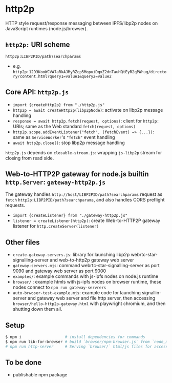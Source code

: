 # http2p

HTTP style request/response messaging between IPFS/libp2p nodes on JavaScript runtimes (node.js/browser).

## `http2p:` URI scheme

`http2p:LIBP2PID/path?searchparams`

- e.g. `http2p:12D3KooWCVA7aRkAJMyRZcp5MopuiDqxZ2dnTauHQtEyR2qPWhug/directory/content.html?query1=value1&query2=value2`

## Core API: `http2p.js`

- `import {createHttp2p} from "./http2p.js"`
- `http2p = await createHttp2p(libp2pNode)`: activate on libp2p message handling
- `response = await http2p.fetch(request, options)`: client for `http2p:` URIs; same as the Web standard `fetch(request, options)`
- `http2p.scope.addEventListener("fetch", (fetchEvent) => {...})`: same as `ServiceWorker`'s `"fetch"` event handling
- `await http2p.close()`: stop libp2p message handling

`http2p.js` depends on `closable-stream.js`: wrapping `js-libp2p` stream for closing from read side.

## Web-to-HTTP2P gateway for node.js builtin `http.Server`: `gateway-http2p.js`

The gateway handles `http://host/LIBP2PID/path?searchparams` request as `fetch` `http2p:LIBP2PID/path?searchparams`,
and also handles CORS preflight requests.

- `import {createListener} from "./gateway-http2p.js"`
- `listener = createListener(http2p)`: create Web-to-HTTP2P gateway listener for `http.createServer(listener)`

## Other files

- `create-gateway-servers.js`: library for launching libp2p webrtc-star-signalling-server and web-to-http2p gateway web server
- `gateway-servers.mjs`: command webrtc-star-signalling-server as port 9090 and gateway web server as port 9000
- `examples/`: example commands with js-ipfs nodes on  node.js runtime 
- `browser/` : example htmls with js-ipfs nodes on browser runtime, these nodes connect to `npm run gateway-servrers`
- `auto-brwoser-test-example.mjs`: example code for launching signallin-server and gateway web server and file http server,
  then accessing `browser/hello-http2p-gateway.html` with playwright chromium, and then shutting down them all.

## Setup

```sh
$ npm i                   # install dependencies for commands
$ npm run lib-for-browser # build `browser/npm-browser.js` from `node_modules/` with `esbuild`
# npm run http-server     # Serving `browser/` html/js files for accessing with your browsers
```

## To be done

- publishable npm package
